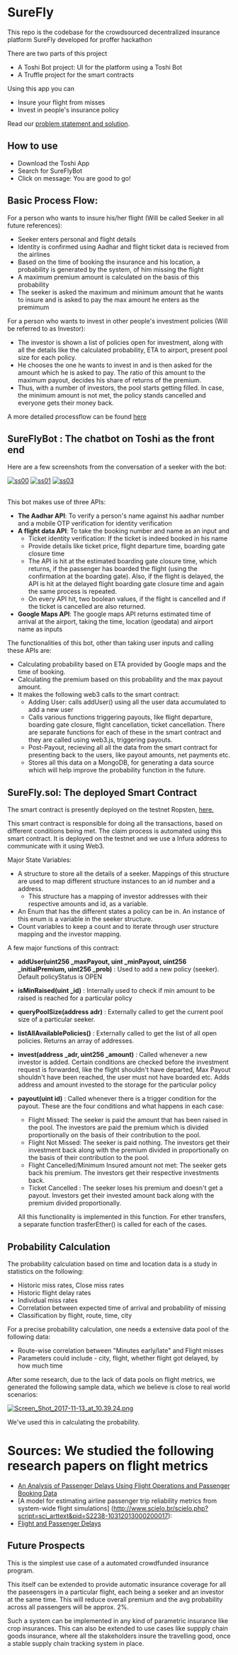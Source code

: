 # SureFly

This repo is the codebase for the crowdsourced decentralized insurance platform SureFly developed for proffer hackathon

There are two parts of this project

* A Toshi Bot project: UI for the platform using a Toshi Bot
* A Truffle project for the smart contracts


Using this app you can

* Insure your flight from misses
* Invest in people's insurance policy

Read our [problem statement and solution](https://docs.google.com/document/d/1M0w_6ArvHGOpiro6yM1p4IM7u9SvdDZ-HENzLx1EttY/edit?usp=sharing).

## How to use

* Download the Toshi App
* Search for SureFlyBot
* Click on message: You are good to go! 


## Basic Process Flow:

For a person who wants to insure his/her flight (Will be called Seeker in all future references):
 * Seeker enters personal and flight details 
 * Identity is confirmed using Aadhar and flight ticket data is recieved from the airlines
 * Based on the time of booking the insurance and his location, a probability is generated by the system, of him missing the flight
 * A maximum premium amount is calculated on the basis of this probability
 * The seeker is asked the maximum and minimum amount that he wants to insure and is asked to pay the max amount he enters as the premimum

For a person who wants to invest in other people's investment policies (Will be referred to as Investor):
  * The investor is shown a list of policies open for investment, along with all the details like the calculated probability, ETA to airport, present pool size for each policy.
  * He chooses the one he wants to invest in and is then asked for the amount which he is asked to pay. The ratio of this amount to the maximum payout, decides his share of returns of the premium.
  * Thus, with a number of investors, the pool starts getting filled. In case, the minimum amount is not met, the policy stands cancelled and everyone gets their money back.

A more detailed processflow can be found [here](https://realtimeboard.com/app/board/o9J_k0XST14=/)

## SureFlyBot : The chatbot on Toshi as the front end

Here are a few screenshots from the conversation of a seeker with the bot:

<a href="https://postimages.org/" target="_blank"><img src="https://s18.postimg.org/tvm3efwvd/ss00.png" alt="ss00"/></a> <a href="https://postimages.org/" target="_blank"><img src="https://s18.postimg.org/52cjdtvvd/ss01.png" alt="ss01"/></a> <a href="https://postimages.org/" target="_blank"><img src="https://s18.postimg.org/aqiu4z809/ss03.png" alt="ss03"/></a><br/><br/>

This bot makes use of three APIs:
  * **The Aadhar API**: To verify a person's name against his aadhar number and a mobile OTP verification for identity verification
  * **A flight data API**: To take the booking number and name as an input and
    * Ticket identity verification: If the ticket is indeed booked in his name
    * Provide details like ticket price, flight departure time, boarding gate closure time
    * The API is hit at the estimated boarding gate closure time, which returns, if the passenger has boarded the flight (using the confirmation at the boarding gate). Also, if the flight is delayed, the API is hit at the delayed flight boarding gate closure time and again the same process is repeated. 
    * On every API hit, two boolean values, if the flight is cancelled and if the ticket is cancelled are also returned.
  * **Google Maps API**: The google maps API returns estimated time of arrival at the airport, taking the time, location (geodata) and airport name as inputs

The functionalities of this bot, other than taking user inputs and calling these APIs are:
  * Calculating probability based on ETA provided by Google maps and the time of booking.
  * Calculating the premium based on this probability and the max payout amount.
  * It makes the following web3 calls to the smart contract:
    * Adding User: calls addUser() using all the user data accumulated to add a new user
    * Calls various functions triggering payouts, like flight departure, boarding gate closure, flight cancellation, ticket cancellation. There are separate functions for each of these in the smart contract and they are called using web3.js, triggering payouts.
    * Post-Payout, recieving all all the data from the smart contract for presenting back to the users, like payout amounts, net payments etc.
    * Stores all this data on a MongoDB, for generating a data source which will help improve the probability function in the future.

## SureFly.sol: The deployed Smart Contract

The smart contract is presently deployed on the testnet Ropsten, [here.](https://ropsten.etherscan.io/address/0x013b753cad4193c19f50c507cefd8aee65ece051)

This smart contract is responsible for doing all the transactions, based on different conditions being met. The claim process is automated using this smart contract. It is deployed on the testnet and we use a Infura address to communicate with it using Web3. 

Major State Variables:
  * A structure to store all the details of a seeker. Mappings of this structure are used to map different structure instances to an id number and a address.
    * This structure has a mapping of investor addresses with their respective amounts and id, as a variable.
  * An Enum that has the different states a policy can be in. An instance of this enum is a variable in the seeker structure.
  * Count variables to keep a count and to iterate through user structure mapping and the investor mapping. 

A few major functions of this contract:
  * **addUser(uint256 _maxPayout, uint _minPayout, uint256 _initialPremium, uint256 _prob)** : Used to add a new policy (seeker). Default policyStatus is OPEN
  * **isMinRaised(uint _id)** : Internally used to check if min amount to be raised is reached for a particular policy
  * **queryPoolSize(address adr)** : Externally called to get the current pool size of a particular seeker.
  * **listAllAvailablePolicies()** : Externally called to get the list of all open policies. Returns an array of addresses.
  * **invest(address _adr, uint256 _amount)** : Called whenever a new investor is added. Certain conditions are checked before the investment request is forwarded, like the flight shouldn't have departed, Max Payout shouldn't have been reached, the user must not have boarded etc. Adds address and amount invested to the storage for the particular policy
  * **payout(uint id)** : Called whenever there is a trigger condition for the payout. These are the four conditions and what happens in each case:
    * Flight Missed: The seeker is paid the amount that has been raised in the pool. The investors are paid the premium which is divided proportionally on the basis of their contribution to the pool.
    * Flight Not Missed: The seeker is paid nothing. The investors get their investment back along with the premium divided in proportionally on the basis of their contribution to the pool.
    * Flight Cancelled/Minimum Insured amount not met: The seeker gets back his premium. The investors get their respective investments back.
    * Ticket Cancelled : The seeker loses his premium and doesn't get a payout. Investors get their invested amount back along with the premium divided proportionally. 

    All this functionality is implemented in this function. For ether transfers, a separate function trasferEther() is called for each of the cases.

## Probability Calculation

The probability calculation based on time and location data is a study in statistics on the following:
  * Historic miss rates, Close miss rates
  * Historic flight delay rates
  * Individual miss rates
  * Correlation between expected time of arrival and probability of missing
  * Classification by flight, route, time, city

For a precise probability calculation, one needs a extensive data pool of the following data:
  * Route-wise correlation between "Minutes early/late" and Flight misses
  * Parameters could include - city, flight, whether flight got delayed, by how much time

After some research, due to the lack of data pools on flight metrics, we generated the following sample data, which we believe is close to real world scenarios:

[![Screen_Shot_2017-11-13_at_10.39.24.png](https://s18.postimg.org/dcyclz4dl/Screen_Shot_2017-11-13_at_10.39.24.png)](https://postimg.org/image/6mhvcjh7p/)

We've used this in calculating the probability.

# Sources: We studied the following research papers on flight metrics

  * [An Analysis of Passenger Delays Using Flight Operations and Passenger Booking Data](http://isapapers.pitt.edu/56/1/2004-20_Bratu.pdf)
  * [A model for estimating airline passenger trip reliability metrics from system-wide flight simulations] (http://www.scielo.br/scielo.php?script=sci_arttext&pid=S2238-10312013000200017): 
  * [Flight and Passenger Delays](http://web.mit.edu/airlines/industry_outreach/board_meeting_presentation_files/meeting-nov-2008/Barnhart%20Flight%20and%20Passenger%20Delays.pdf)

## Future Prospects

This is the simplest use case of a automated crowdfunded insurance program.

This itself can be extended to provide automatic insurance coverage for all the paseensgers in a particular flight, each being a seeker and an investor at the same time. This will reduce overall premium and the avg probability across all passengers will be approx. 2%.

Such a system can be implemented in any kind of parametric insurance like crop insurances. This can also be extended to use cases like suppply chain goods insurance, where all the stakeholders insure the travelling good, once a stable supply chain tracking system in place. 